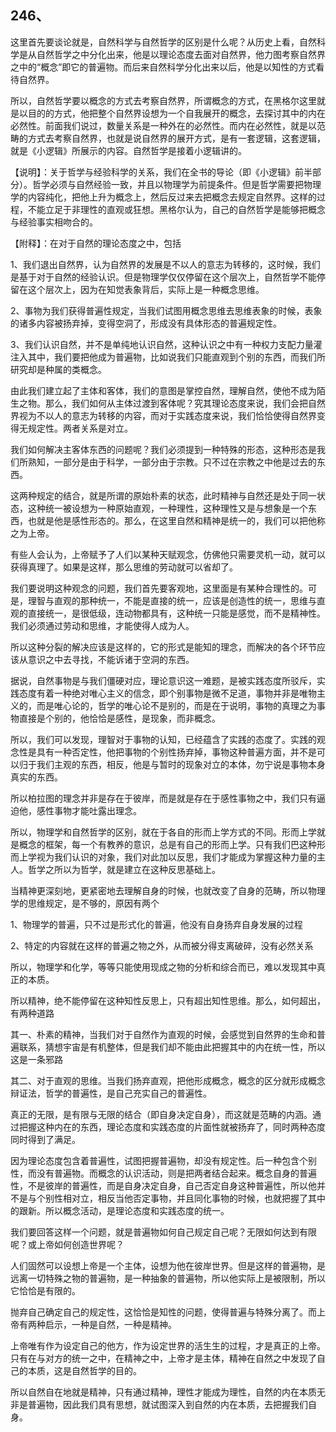 <h2>246、</h2><p data-pid="-GgQHxru">这里首先要谈论就是，自然科学与自然哲学的区别是什么呢？从历史上看，自然科学是从自然哲学之中分化出来，他是以理论态度去面对自然界，他力图考察自然界之中的“概念”即它的普遍物。而后来自然科学分化出来以后，他是以知性的方式看待自然界。</p><p data-pid="vtH1bzeD">所以，自然哲学要以概念的方式去考察自然界，所谓概念的方式，在黑格尔这里就是以目的的方式，他把整个自然界设想为一个自我展开的概念，去探讨其中的内在必然性。前面我们说过，数量关系是一种外在的必然性。而内在必然性，就是以范畴的方式去考察自然界，也就是说自然界的展开方式，是有一套逻辑，这套逻辑，就是《小逻辑》所展示的内容。自然哲学是接着小逻辑讲的。</p><p data-pid="XBK5YmZn">【说明】：关于哲学与经验科学的关系，我们在全书的导论（即《小逻辑》前半部分）。哲学必须与自然经验一致，并且以物理学为前提条件。但是哲学需要把物理学的内容纯化，把他上升为概念上，然后反过来去把概念去规定自然界。这样的过程，不能立足于非理性的直观或狂想。黑格尔认为，自己的自然哲学是能够把概念与经验事实相吻合的。</p><p data-pid="FdvofyDE">【附释】：在对于自然的理论态度之中，包括</p><p data-pid="qIfFJAMK">1、我们退出自然界，认为自然界的发展是不以人的意志为转移的，这时候，我们是基于对于自然的经验认识。但是物理学仅仅停留在这个层次上，自然哲学不能停留在这个层次上，因为在知觉表象背后，实际上是一种概念思维。</p><p data-pid="d8AoEQxT">2、事物为我们获得普遍性规定，当我们试图用概念思维去思维表象的时候，表象的诸多内容被扬弃掉，变得空洞了，形成没有具体形态的普遍规定性。</p><p data-pid="ERJqOx-W">3、我们认识自然，并不是单纯地认识自然，这种认识之中有一种权力支配力量灌注入其中，我们要把他成为普遍物，比如说我们只能直观到个别的东西，而我们所研究却是种属的类概念。</p><p data-pid="HuSzFc98">由此我们建立起了主体和客体，我们的意图是掌控自然，理解自然，使他不成为陌生之物。那么，我们如何从主体过渡到客体呢？究其理论态度来说，我们会把自然界视为不以人的意志为转移的内容，而对于实践态度来说，我们恰恰使得自然界变得无规定性。两者关系是对立。</p><p data-pid="9GlS48Vj">我们如何解决主客体东西的问题呢？我们必须提到一种特殊的形态，这种形态是我们所熟知，一部分是由于科学，一部分由于宗教。只不过在宗教之中他是过去的东西。</p><p data-pid="PiaUUSS1">这两种规定的结合，就是所谓的原始朴素的状态，此时精神与自然还是处于同一状态，这种统一被设想为一种原始直观，一种理性，这种理性又是与想象是一个东西，也就是他是感性形态的。那么，在这里自然和精神是统一的，我们可以把他称之为上帝。</p><p data-pid="4d09rpSX">有些人会认为，上帝赋予了人们以某种天赋观念，仿佛他只需要灵机一动，就可以获得真理了。如果是这样，那么思维的劳动就可以省却了。</p><p data-pid="9F5eFX9t">我们要说明这种观念的问题，我们首先要客观地，这里面是有某种合理性的。可是，理智与直观的那种统一，不能是直接的统一，应该是创造性的统一，思维与直观的直接统一，是很低级，连动物都具有，这种统一只能是感觉，而不是精神性。我们必须通过劳动和思维，才能使得人成为人。</p><p data-pid="GvyTZuyd">所以这种分裂的解决应该是这样的，它的形式是能知的理念，而解决的各个环节应该从意识之中去寻找，不能诉诸于空洞的东西。</p><p data-pid="_MZwjM0V">据说，自然事物是与我们僵硬对应，理论意识这一难题，是被实践态度所驳斥，实践态度有着一种绝对唯心主义的信念，即个别事物是微不足道，事物并非是唯物主义的，而是唯心论的，哲学的唯心论不是别的，而是在于说明，事物的真理之为事物直接是个别的，他恰恰是感性，是现象，而非概念。</p><p data-pid="uVgNxZwC">所以，我们可以发现，理智对于事物的认知，已经蕴含了实践的态度了。实践的观念性是具有一种否定性，他把事物的个别性扬弃掉，事物这种普遍方面，并不是可以归于我们主观的东西，相反，他是与暂时的现象对立的本体，勿宁说是事物本身真实的东西。</p><p data-pid="BdC3RpDN">所以柏拉图的理念并非是存在于彼岸，而是就是存在于感性事物之中，我们只有逼迫他，感性事物才能吐露出理念。</p><p data-pid="iylWnvOq">所以，物理学和自然哲学的区别，就在于各自的形而上学方式的不同。形而上学就是概念的框架，每一个有教养的意识，总是有自己的形而上学。只有我们巴这种形而上学视为我们认识的对象，我们对此加以反思，我们才能成为掌握这种力量的主人。哲学之所以为哲学，就是建立在这种反思基础上。</p><p data-pid="krvYma__">当精神更深刻地，更紧密地去理解自身的时候，也就改变了自身的范畴，所以物理学的思维规定，是不够的，原因有两个</p><p data-pid="9FFSfU0V">1、物理学的普遍，只不过是形式化的普遍，他没有自身扬弃自身发展的过程</p><p data-pid="eIP9Q9ML">2、特定的内容就在这样的普遍之物之外，从而被分得支离破碎，没有必然关系</p><p data-pid="ElSYiPOZ">所以，物理学和化学，等等只能使用现成之物的分析和综合而已，难以发现其中真正的本质。</p><p data-pid="IdULBESM">所以精神，绝不能停留在这种知性反思上，只有超出知性思维。那么，如何超出，有两种道路</p><p data-pid="7FWIMFVG">其一、朴素的精神，当我们对于自然作为直观的时候，会感觉到自然界的生命和普遍联系，猜想宇宙是有机整体，但是我们却不能由此把握其中的内在统一性，所以这是一条邪路</p><p data-pid="8qPpERTI">其二、对于直观的思维。当我们扬弃直观，把他形成概念，概念的区分就形成概念辩证法，哲学的普遍性，是自己充实自己的普遍性。</p><p data-pid="NqEWQtvD">真正的无限，是有限与无限的结合（即自身决定自身），而这就是范畴的内涵。通过把握这种内在的东西，理论态度和实践态度的片面性就被扬弃了，同时两种态度同时得到了满足。</p><p data-pid="PJ34K09D">因为理论态度包含着普遍性，试图把握普遍物，却没有规定性。后一种包含个别性，而没有普遍物。而概念的认识活动，则是把两者结合起来。概念自身的普遍性，不是彼岸的普遍性，而是自身决定自身，自己否定自身这种普遍性，所以他并不是与个别性相对立，相反当他否定事物，并且同化事物的时候，也就把握了其中的跟新。所以概念活动，是理论态度和实践态度的统一。</p><p data-pid="8UwBZfbX">我们要回答这样一个问题，就是普遍物如何自己规定自己呢？无限如何达到有限呢？或上帝如何创造世界呢？</p><p data-pid="0k8HNBZ0">人们固然可以设想上帝是一个主体，设想为他在彼岸世界。但是这样的普遍物，是远离一切特殊之物的普遍物，是一种抽象的普遍物，所以他实际上是被限制，所以它恰恰是有限的。</p><p data-pid="WT0k9CcJ">抛弃自己确定自己的规定性，这恰恰是知性的问题，使得普遍与特殊分离了。而上帝有两种启示，一种是自然，一种是精神。</p><p data-pid="PYk-wTna">上帝唯有作为设定自己的他方，作为设定世界的活生生的过程，才是真正的上帝。只有在与对方的统一之中，在精神之中，上帝才是主体，精神在自然之中发现了自己的本质，这是自然哲学的目的。</p><p data-pid="7qIMjdAU">所以自然自在地就是精神，只有通过精神，理性才能成为理性，自然的内在本质无非是普遍物，因此我们具有思想，就试图深入到自然的内在本质，去把握我们自身。</p><p></p>